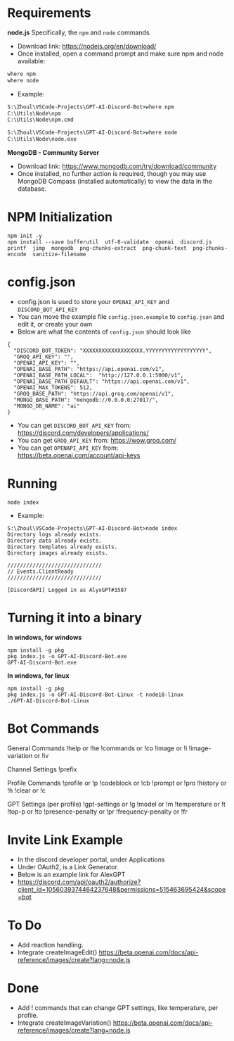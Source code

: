 # Requirements
**node.js** Specifically, the `npm` and `node` commands.
- Download link: https://nodejs.org/en/download/
- Once installed, open a command prompt and make sure npm and node available:
```bat
where npm
where node
```
- Example:
```bat
S:\Zhoul\VSCode-Projects\GPT-AI-Discord-Bot>where npm
C:\Utils\Node\npm
C:\Utils\Node\npm.cmd

S:\Zhoul\VSCode-Projects\GPT-AI-Discord-Bot>where node
C:\Utils\Node\node.exe
```
**MongoDB - Community Server**
- Download link: https://www.mongodb.com/try/download/community
- Once installed, no further action is required, though you may use MongoDB Compass (installed automatically) to view the data in the database.

# NPM Initialization
```
npm init -y
npm install --save bufferutil  utf-8-validate  openai  discord.js  printf  jimp  mongodb  png-chunks-extract  png-chunk-text  png-chunks-encode  sanitize-filename
```

# config.json
- config.json is used to store your `OPENAI_API_KEY` and `DISCORD_BOT_API_KEY`
- You can move the example file `config.json.example` to `config.json` and edit it, or create your own
- Below are what the contents of `config.json` should look like
```
{
  "DISCORD_BOT_TOKEN": "XXXXXXXXXXXXXXXXXXX.YYYYYYYYYYYYYYYYYYY",
  "GROQ_API_KEY": "",
  "OPENAI_API_KEY": "",
  "OPENAI_BASE_PATH": "https://api.openai.com/v1",
  "OPENAI_BASE_PATH_LOCAL":  "http://127.0.0.1:5000/v1",
  "OPENAI_BASE_PATH_DEFAULT": "https://api.openai.com/v1",
  "OPENAI_MAX_TOKENS": 512,
  "GROQ_BASE_PATH": "https://api.groq.com/openai/v1",
  "MONGO_BASE_PATH": "mongodb://0.0.0.0:27017/",
  "MONGO_DB_NAME": "ai"
}
```
- You can get `DISCORD_BOT_API_KEY` from:  https://discord.com/developers/applications/
- You can get `GROQ_API_KEY` from:  https://wow.groq.com/
- You can get `OPENAPI_API_KEY` from:  https://beta.openai.com/account/api-keys

# Running
```
node index
```
- Example:
```
S:\Zhoul\VSCode-Projects\GPT-AI-Discord-Bot>node index
Directory logs already exists.
Directory data already exists.
Directory templates already exists.
Directory images already exists.

//////////////////////////////
// Events.ClientReady
//////////////////////////////

[DiscordAPI] Logged in as AlyxGPT#1587
```

# Turning it into a binary
**In windows, for windows**
```
npm install -g pkg
pkg index.js -o GPT-AI-Discord-Bot.exe
GPT-AI-Discord-Bot.exe
```
**In windows, for linux**
```
npm install -g pkg
pkg index.js -o GPT-AI-Discord-Bot-Linux -t node18-linux
./GPT-AI-Discord-Bot-Linux
```

# Bot Commands

General Commands
!help              or  !he
!commands          or  !co
!image             or  !i
!image-variation   or  !iv

Channel Settings
!prefix

Profile Commands
!profile           or  !p
!codeblock         or  !cb
!prompt            or  !pro
!history           or  !h
!clear             or  !c

GPT Settings (per profile)
!gpt-settings      or  !g
!model             or  !m
!temperature       or  !t
!top-p             or  !to
!presence-penalty  or  !pr
!frequency-penalty or  !fr

# Invite Link Example
- In the discord developer portal, under Applications
- Under OAuth2, is a Link Generator.
- Below is an example link for AlexGPT
- https://discord.com/api/oauth2/authorize?client_id=1056039374464237648&permissions=515463695424&scope=bot

# To Do
- Add reaction handling.
- Integrate createImageEdit() https://beta.openai.com/docs/api-reference/images/create?lang=node.js

# Done
- Add ! commands that can change GPT settings, like temperature, per profile.
- Integrate createImageVariation() https://beta.openai.com/docs/api-reference/images/create?lang=node.js
